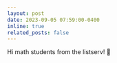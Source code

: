 ```yaml
---
layout: post
date: 2023-09-05 07:59:00-0400
inline: true
related_posts: false
---
```


Hi math students from the listserv! 👋
